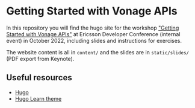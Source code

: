 # Getting Started with Vonage APIs

In this repository you will find the hugo site for the workshop ["Getting Started with Vonage APIs"](https://voice-workshop.nexmodev.com/) at Ericsson Developer Conference (internal event) in October 2022, including slides and instructions for exercises.

The website content is all in `content/` and the slides are in `static/slides/` (PDF export from Keynote).


## Useful resources

- [Hugo](https://gohugo.io/)
- [Hugo Learn theme](https://learn.netlify.app/en/)

